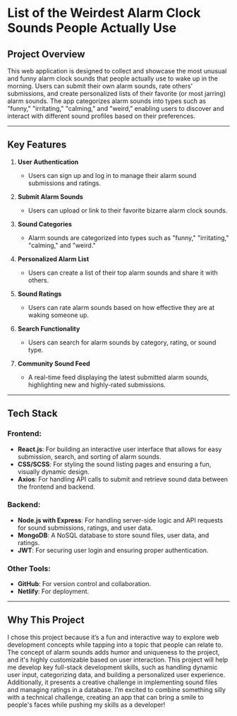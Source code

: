 # List of the Weirdest Alarm Clock Sounds People Actually Use

## Project Overview

This web application is designed to collect and showcase the most unusual and funny alarm clock sounds that people actually use to wake up in the morning. Users can submit their own alarm sounds, rate others' submissions, and create personalized lists of their favorite (or most jarring) alarm sounds. The app categorizes alarm sounds into types such as "funny," "irritating," "calming," and "weird," enabling users to discover and interact with different sound profiles based on their preferences.

---

## Key Features

1. **User Authentication**
   - Users can sign up and log in to manage their alarm sound submissions and ratings.

2. **Submit Alarm Sounds**
   - Users can upload or link to their favorite bizarre alarm clock sounds.

3. **Sound Categories**
   - Alarm sounds are categorized into types such as "funny," "irritating," "calming," and "weird."

4. **Personalized Alarm List**
   - Users can create a list of their top alarm sounds and share it with others.

5. **Sound Ratings**
   - Users can rate alarm sounds based on how effective they are at waking someone up.

6. **Search Functionality**
   - Users can search for alarm sounds by category, rating, or sound type.

7. **Community Sound Feed**
   - A real-time feed displaying the latest submitted alarm sounds, highlighting new and highly-rated submissions.

---

## Tech Stack

### Frontend:
- **React.js**: For building an interactive user interface that allows for easy submission, search, and sorting of alarm sounds.
- **CSS/SCSS**: For styling the sound listing pages and ensuring a fun, visually dynamic design.
- **Axios**: For handling API calls to submit and retrieve sound data between the frontend and backend.

### Backend:
- **Node.js with Express**: For handling server-side logic and API requests for sound submissions, ratings, and user data.
- **MongoDB**: A NoSQL database to store sound files, user data, and ratings.
- **JWT**: For securing user login and ensuring proper authentication.

### Other Tools:
- **GitHub**: For version control and collaboration.
- **Netlify**: For deployment.

---

## Why This Project

I chose this project because it’s a fun and interactive way to explore web development concepts while tapping into a topic that people can relate to. The concept of alarm sounds adds humor and uniqueness to the project, and it's highly customizable based on user interaction. This project will help me develop key full-stack development skills, such as handling dynamic user input, categorizing data, and building a personalized user experience. Additionally, it presents a creative challenge in implementing sound files and managing ratings in a database. I’m excited to combine something silly with a technical challenge, creating an app that can bring a smile to people's faces while pushing my skills as a developer!
